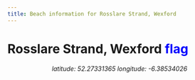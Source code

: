 ```yaml
---
title: Beach information for Rosslare Strand, Wexford
---
```

# Rosslare Strand, Wexford <span class="material-icons" style="color: blue;">flag</span>

<div align="center"><i>latitude: 52.27331365 longitude: -6.38534026</i></div>
